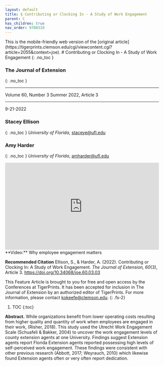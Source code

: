 ```yaml
---
layout: default
title: § Contributing or Clocking In - A Study of Work Engagement  
parent: C
has_children: true
nav_order: 9780310
---
```

<style>
.dont-break-out {
  /* These are technically the same, but use both */
  overflow-wrap: break-word;
  word-wrap: break-word;

     -ms-word-break: break-all;
  /* This is the dangerous one in WebKit, as it breaks things wherever */
  word-break: break-all;
  /* Instead use this non-standard one: */
  word-break: break-word;
}

.youtube-container {
    position: relative;
    width: 100%;
    height: 0;
    padding-bottom: 56.25%;
}
.youtube-video {
    position: absolute;
    top: 0;
    left: 0;
    width: 100%;
    height: 100%;
}

</style>

<div class="dont-break-out" markdown="1">
This is the mobile-friendly web version of the [original article](https://tigerprints.clemson.edu/cgi/viewcontent.cgi?article=2055&context=joe).
# Contributing or Clocking In - A Study of Work Engagement
{: .no_toc }

### The Journal of Extension  
{: .no_toc }

***

Volume 60, Number 3 Summer 2022, Article 3 

***

9-21-2022 

### Stacey Ellison 
{: .no_toc }
*University of Florida*, staceye@ufl.edu 

### Amy Harder 
{: .no_toc }
*University of Florida*, amharder@ufl.edu

<div class="youtube-container">
<iframe width="100%" src="https://www.youtube.com/embed/dSfDROxCuxI" title="YouTube video player" frameborder="0" allow="accelerometer; autoplay; clipboard-write; encrypted-media; gyroscope; picture-in-picture" allowfullscreen class="youtube-video"></iframe>
</div>
**Video:** Why employee engagement matters 

**Recommended Citation**
Ellison, S., & Harder, A. (2022). Contributing or Clocking In: A Study of Work Engagement. *The Journal of Extension, 60*(3), Article 3. https://doi.org/10.34068/joe.60.03.03

This Feature Article is brought to you for free and open access by the Conferences at TigerPrints. It has been accepted for inclusion in The Journal of Extension by an authorized editor of TigerPrints. For more information, please contact kokeefe@clemson.edu.
{: .fs-2}

1. TOC
{:toc}

**Abstract.** While organizations benefit from lower operating costs resulting from higher quality and quantity of work when employees are engaged in their work, (Risher, 2018). This study used the Utrecht Work Engagement Scale (Schuafeli & Bakker, 2004) to uncover the work engagement levels of county extension agents at one University. Findings suggest Extension agents report Florida Extension agents reported possessing high levels of self-perceived work engagement. These findings were consistent with other previous research (Abbott, 2017; Weyrauch, 2010) which likewise found Extension agents often or very often report dedication.

</div>
